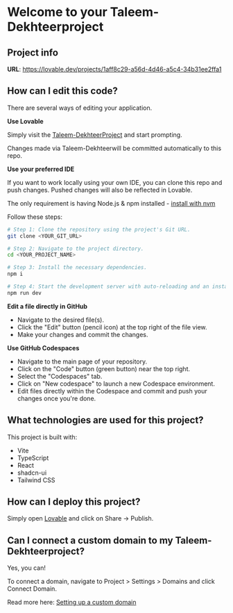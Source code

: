 # Welcome to your Taleem-Dekhteerproject

## Project info

**URL**: https://lovable.dev/projects/1aff8c29-a56d-4d46-a5c4-34b31ee2ffa1

## How can I edit this code?

There are several ways of editing your application.

**Use Lovable**

Simply visit the [Taleem-DekhteerProject](https://lovable.dev/projects/1aff8c29-a56d-4d46-a5c4-34b31ee2ffa1) and start prompting.

Changes made via Taleem-Dekhteerwill be committed automatically to this repo.

**Use your preferred IDE**

If you want to work locally using your own IDE, you can clone this repo and push changes. Pushed changes will also be reflected in Lovable.

The only requirement is having Node.js & npm installed - [install with nvm](https://github.com/nvm-sh/nvm#installing-and-updating)

Follow these steps:

```sh
# Step 1: Clone the repository using the project's Git URL.
git clone <YOUR_GIT_URL>

# Step 2: Navigate to the project directory.
cd <YOUR_PROJECT_NAME>

# Step 3: Install the necessary dependencies.
npm i

# Step 4: Start the development server with auto-reloading and an instant preview.
npm run dev
```

**Edit a file directly in GitHub**

- Navigate to the desired file(s).
- Click the "Edit" button (pencil icon) at the top right of the file view.
- Make your changes and commit the changes.

**Use GitHub Codespaces**

- Navigate to the main page of your repository.
- Click on the "Code" button (green button) near the top right.
- Select the "Codespaces" tab.
- Click on "New codespace" to launch a new Codespace environment.
- Edit files directly within the Codespace and commit and push your changes once you're done.

## What technologies are used for this project?

This project is built with:

- Vite
- TypeScript
- React
- shadcn-ui
- Tailwind CSS

## How can I deploy this project?

Simply open [Lovable](https://lovable.dev/projects/1aff8c29-a56d-4d46-a5c4-34b31ee2ffa1) and click on Share -> Publish.

## Can I connect a custom domain to my Taleem-Dekhteerproject?

Yes, you can!

To connect a domain, navigate to Project > Settings > Domains and click Connect Domain.

Read more here: [Setting up a custom domain](https://docs.lovable.dev/tips-tricks/custom-domain#step-by-step-guide)
